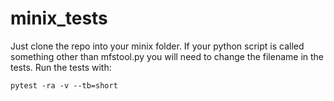 # minix_tests

Just clone the repo into your minix folder. If your python script is called something other than mfstool.py you will need to change the filename in the tests. Run the tests with:
```
pytest -ra -v --tb=short
```
